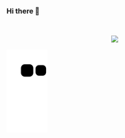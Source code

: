 ### Hi there 👋

<!--
**XDuckBlackX/XDuckBlackX** is a ✨ _special_ ✨ repository because its `README.md` (this file) appears on your GitHub profile.

Here are some ideas to get you started:

- 🔭 I’m currently working on ...
- 🌱 I’m currently learning ...
- 👯 I’m looking to collaborate on ...
- 🤔 I’m looking for help with ...
- 💬 Ask me about ...
- 📫 How to reach me: ...
- 😄 Pronouns: ...
⚡ Fun fact: ...
-->
</br>
<p align="center">   <img alingn="center" src="https://profile-counter.glitch.me/XDuckBlackX/count.svg" /></p>

![snake gif](https://github.com/Formandodev/Formandodev/blob/output/github-contribution-grid-snake.svg)
